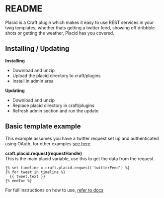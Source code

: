 # README

Placid is a Craft plugin which makes it easy to use REST services in your twig templates, whether thats getting a twitter feed, showing off dribbble shots or getting the weather, Placid has you covered.

## Installing / Updating

**Installing**
- Download and unzip
- Upload the placid directory to craft/plugins
- Install in admin area

**Updating**
- Download and unzip
- Replace placid directory in craft/plugins
- Refresh admin section and run the update

## Basic template example

This example assumes you have a twitter request set up and authenticated using OAuth, for other examples [see here](http://alecritson.co.uk/documentation/placid/examples/weather-api)

**craft.placid.request(requestHandle)**  
This is the main placid variable, use this to get the data from the request.

    {% set timeline = craft.placid.request('twitterFeed') %}
    {% for tweet in timeline %}
      {{ tweet.text }}
    {% endfor %}
    
For full instructions on how to use, [refer to docs](http://alecritson.co.uk/documentation/placid/introduction)
